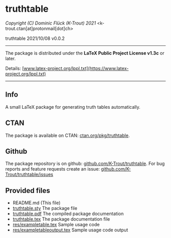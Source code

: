 # truthtable

*Copyright (C) Dominic Flück (K-Trout) 2021* <k-trout.ctan[at]protonmail[dot]ch>

truthtable 2021/10/08 v0.0.2

---

The package is distributed under the **LaTeX Public Project License v1.3c** or later.
 
Details: [www.latex-project.org/lppl.txt](https://www.latex-project.org/lppl.txt)

---

## Info

A small LaTeX package for generating truth tables automatically.

## CTAN

The package is available on CTAN: [ctan.org/pkg/truthtable](https://ctan.org/pkg/truthtable).

## Github

The package repository is on github: [github.com/K-Trout/truthtable](https://github.com/K-Trout/truthtable). For bug reports and feature requests create an issue: [github.com/K-Trout/truthtable/issues](https://github.com/K-Trout/truthtable/issues)

## Provided files

- README.md (This file)
- [truthtable.sty](truthtable.sty) The package file
- [truthtable.pdf](truthtable.pdf) The compiled package documentation
- [truthtable.tex](truthtable.tex) The package documentation file
- [res/exampletable.tex](res/exampletable.tex) Sample usage code
- [res/exampletableoutput.tex](res/exampletableoutput.tex) Sample usage code output